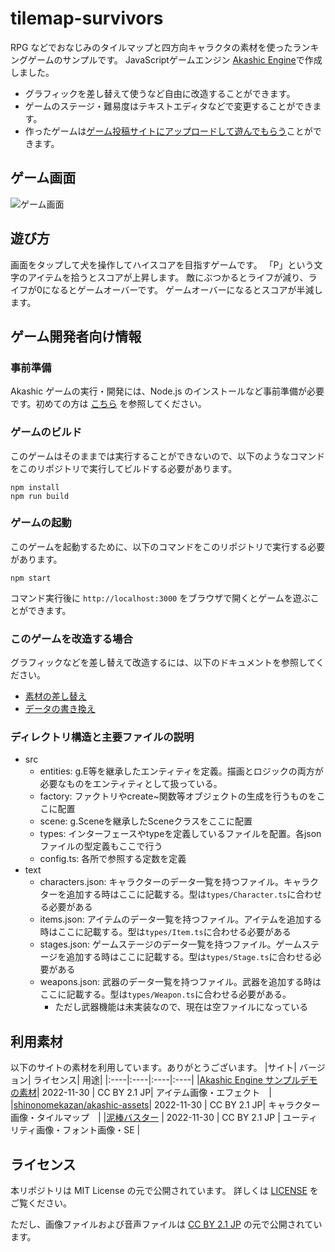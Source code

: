 # tilemap-survivors
RPG などでおなじみのタイルマップと四方向キャラクタの素材を使ったランキングゲームのサンプルです。
JavaScriptゲームエンジン [Akashic Engine](https://akashic-games.github.io/)で作成しました。

* グラフィックを差し替えて使うなど自由に改造することができます。
* ゲームのステージ・難易度はテキストエディタなどで変更することができます。
* 作ったゲームは[ゲーム投稿サイトにアップロードして遊んでもらう](https://akashic-games.github.io/shin-ichiba/submit.html)ことができます。

## ゲーム画面
![ゲーム画面](/img/game_animation.gif)

## 遊び方
画面をタップして犬を操作してハイスコアを目指すゲームです。
「P」という文字のアイテムを拾うとスコアが上昇します。
敵にぶつかるとライフが減り、ライフが0になるとゲームオーバーです。
ゲームオーバーになるとスコアが半減します。

## ゲーム開発者向け情報

### 事前準備
Akashic ゲームの実行・開発には、Node.js のインストールなど事前準備が必要です。初めての方は [こちら](https://akashic-games.github.io/shin-ichiba/install.html) を参照してください。

### ゲームのビルド
このゲームはそのままでは実行することができないので、以下のようなコマンドをこのリポジトリで実行してビルドする必要があります。

```
npm install
npm run build
```

### ゲームの起動
このゲームを起動するために、以下のコマンドをこのリポジトリで実行する必要があります。

```
npm start
```

コマンド実行後に `http://localhost:3000` をブラウザで開くとゲームを遊ぶことができます。

### このゲームを改造する場合

グラフィックなどを差し替えて改造するには、以下のドキュメントを参照してください。

* [素材の差し替え](./doc/change-asset.md)
* [データの書き換え](./doc/change-data.md)

### ディレクトリ構造と主要ファイルの説明
* src
  * entities: g.E等を継承したエンティティを定義。描画とロジックの両方が必要なものをエンティティとして扱っている。
  * factory: ファクトリやcreate~関数等オブジェクトの生成を行うものをここに配置
  * scene: g.Sceneを継承したSceneクラスをここに配置
  * types: インターフェースやtypeを定義しているファイルを配置。各jsonファイルの型定義もここで行う
  * config.ts: 各所で参照する定数を定義
* text
  * characters.json: キャラクターのデータ一覧を持つファイル。キャラクターを追加する時はここに記載する。型は`types/Character.ts`に合わせる必要がある
  * items.json: アイテムのデータ一覧を持つファイル。アイテムを追加する時はここに記載する。型は`types/Item.ts`に合わせる必要がある
  * stages.json: ゲームステージのデータ一覧を持つファイル。ゲームステージを追加する時はここに記載する。型は`types/Stage.ts`に合わせる必要がある
  * weapons.json: 武器のデータ一覧を持つファイル。武器を追加する時はここに記載する。型は`types/Weapon.ts`に合わせる必要がある。
    * ただし武器機能は未実装なので、現在は空ファイルになっている

## 利用素材
以下のサイトの素材を利用しています。ありがとうございます。
|サイト| バージョン| ライセンス| 用途|
|:----|:----|:----|:----|
|[Akashic Engine サンプルデモの素材](https://akashic-games.github.io/asset/material.html)| 2022-11-30 | CC BY 2.1 JP| アイテム画像・エフェクト　|
|[shinonomekazan/akashic-assets](https://github.com/shinonomekazan/akashic-assets)| 2022-11-30 | CC BY 2.1 JP| キャラクター画像・タイルマップ　|
|[泥棒バスター](https://github.com/akashic-contents/thiefBuster) | 2022-11-30 | CC BY 2.1 JP | ユーティリティ画像・フォント画像・SE |

## ライセンス
本リポジトリは MIT License の元で公開されています。
詳しくは [LICENSE](./LICENSE) をご覧ください。

ただし、画像ファイルおよび音声ファイルは
[CC BY 2.1 JP](https://creativecommons.org/licenses/by/2.1/jp/) の元で公開されています。
